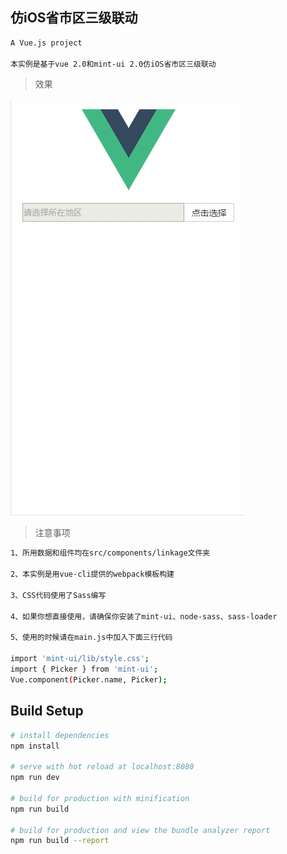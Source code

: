 ## 仿iOS省市区三级联动

``` bash
A Vue.js project

本实例是基于vue 2.0和mint-ui 2.0仿iOS省市区三级联动
```

> 效果

![最终效果](/demo/demo.gif)

> 注意事项

``` bash
1、所用数据和组件均在src/components/linkage文件夹

2、本实例是用vue-cli提供的webpack模板构建

3、CSS代码使用了Sass编写

4、如果你想直接使用，请确保你安装了mint-ui、node-sass、sass-loader

5、使用的时候请在main.js中加入下面三行代码

import 'mint-ui/lib/style.css';
import { Picker } from 'mint-ui';
Vue.component(Picker.name, Picker);
```

## Build Setup

``` bash
# install dependencies
npm install

# serve with hot reload at localhost:8080
npm run dev

# build for production with minification
npm run build

# build for production and view the bundle analyzer report
npm run build --report
```
